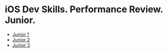 # iOS Dev Skills. Performance Review. Junior.

-   [Junior 1](Junior%201)
-   [Junior 2](Junior%202)
-   [Junior 3](Junior%202)
